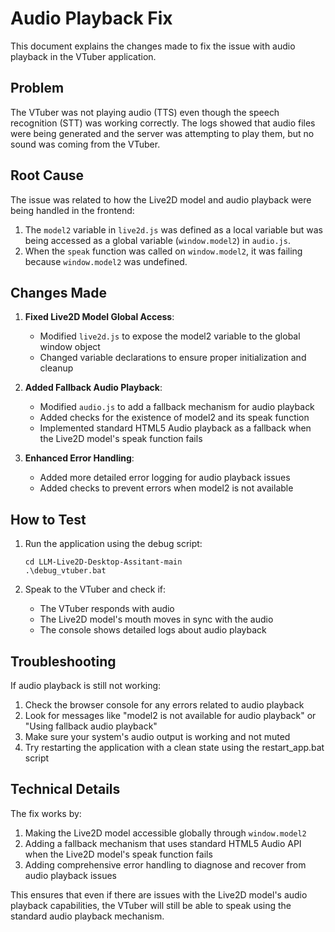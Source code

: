 # Audio Playback Fix

This document explains the changes made to fix the issue with audio playback in the VTuber application.

## Problem

The VTuber was not playing audio (TTS) even though the speech recognition (STT) was working correctly. The logs showed that audio files were being generated and the server was attempting to play them, but no sound was coming from the VTuber.

## Root Cause

The issue was related to how the Live2D model and audio playback were being handled in the frontend:

1. The `model2` variable in `live2d.js` was defined as a local variable but was being accessed as a global variable (`window.model2`) in `audio.js`.
2. When the `speak` function was called on `window.model2`, it was failing because `window.model2` was undefined.

## Changes Made

1. **Fixed Live2D Model Global Access**:
   - Modified `live2d.js` to expose the model2 variable to the global window object
   - Changed variable declarations to ensure proper initialization and cleanup

2. **Added Fallback Audio Playback**:
   - Modified `audio.js` to add a fallback mechanism for audio playback
   - Added checks for the existence of model2 and its speak function
   - Implemented standard HTML5 Audio playback as a fallback when the Live2D model's speak function fails

3. **Enhanced Error Handling**:
   - Added more detailed error logging for audio playback issues
   - Added checks to prevent errors when model2 is not available

## How to Test

1. Run the application using the debug script:
   ```
   cd LLM-Live2D-Desktop-Assitant-main
   .\debug_vtuber.bat
   ```

2. Speak to the VTuber and check if:
   - The VTuber responds with audio
   - The Live2D model's mouth moves in sync with the audio
   - The console shows detailed logs about audio playback

## Troubleshooting

If audio playback is still not working:

1. Check the browser console for any errors related to audio playback
2. Look for messages like "model2 is not available for audio playback" or "Using fallback audio playback"
3. Make sure your system's audio output is working and not muted
4. Try restarting the application with a clean state using the restart_app.bat script

## Technical Details

The fix works by:

1. Making the Live2D model accessible globally through `window.model2`
2. Adding a fallback mechanism that uses standard HTML5 Audio API when the Live2D model's speak function fails
3. Adding comprehensive error handling to diagnose and recover from audio playback issues

This ensures that even if there are issues with the Live2D model's audio playback capabilities, the VTuber will still be able to speak using the standard audio playback mechanism.
